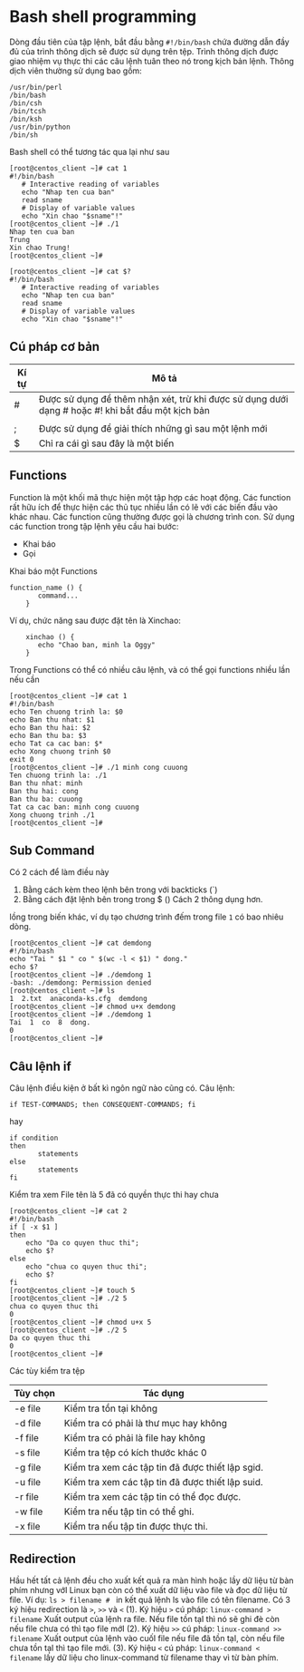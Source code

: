 # Bash shell programming
Dòng đầu tiên của tập lệnh, bắt đầu bằng `#!/bin/bash` chứa đường dẫn đầy đủ của trình thông dịch sẽ được sử dụng trên tệp. Trình thông dịch được giao nhiệm vụ thực thi các câu lệnh tuân theo nó trong kịch bản lệnh. Thông dịch viên thường sử dụng bao gồm:
```
/usr/bin/perl
/bin/bash
/bin/csh
/bin/tcsh
/bin/ksh
/usr/bin/python
/bin/sh
```
Bash shell có thể tương tác qua lại như sau
```
[root@centos_client ~]# cat 1
#!/bin/bash
   # Interactive reading of variables
   echo "Nhap ten cua ban"
   read sname
   # Display of variable values
   echo "Xin chao "$sname"!"
[root@centos_client ~]# ./1
Nhap ten cua ban
Trung
Xin chao Trung!
[root@centos_client ~]#
```

```
[root@centos_client ~]# cat $?
#!/bin/bash
   # Interactive reading of variables
   echo "Nhap ten cua ban"
   read sname
   # Display of variable values
   echo "Xin chao "$sname"!"
```

## Cú pháp cơ bản

|Kí tự|Mô tả|
|---|---|
|#|Được sử dụng để thêm nhận xét, trừ khi được sử dụng dưới dạng # hoặc #! khi bắt đầu một kịch bản|
|||Được sử dụng ở cuối dòng để biểu thị tiếp tục cho dòng tiếp theo|
|;|Được sử dụng để giải thích những gì sau một lệnh mới|
|$|Chỉ ra cái gì sau đây là một biến|

## Functions
Function là một khối mã thực hiện một tập hợp các hoạt động. Các function rất hữu ích để thực hiện các thủ tục nhiều lần có lẽ với các biến đầu vào khác nhau. Các function cũng thường được gọi là chương trình con. Sử dụng các function trong tập lệnh yêu cầu hai bước:
- Khai báo
- Gọi

Khai báo một Functions
```
function_name () {
       command...
    }
```

Ví dụ, chức năng sau được đặt tên là Xinchao:
```
    xinchao () {
       echo "Chao ban, minh la Oggy"
    }
```
Trong Functions có thể có nhiều câu lệnh, và có thể gọi functions nhiều lần nếu cần
```
[root@centos_client ~]# cat 1
#!/bin/bash
echo Ten chuong trinh la: $0
echo Ban thu nhat: $1
echo Ban thu hai: $2
echo Ban thu ba: $3
echo Tat ca cac ban: $*
echo Xong chuong trinh $0
exit 0
[root@centos_client ~]# ./1 minh cong cuuong
Ten chuong trinh la: ./1
Ban thu nhat: minh
Ban thu hai: cong
Ban thu ba: cuuong
Tat ca cac ban: minh cong cuuong
Xong chuong trinh ./1
[root@centos_client ~]#
```

## Sub Command
Có 2 cách để làm điều này
1. Bằng cách kèm theo lệnh bên trong với backticks (`)
2. Bằng cách đặt lệnh bên trong trong $ ()
Cách 2 thông dụng hơn.

lồng trong biến khác, ví dụ tạo chương trình đếm trong file `1` có bao nhiêu dòng.

```
[root@centos_client ~]# cat demdong
#!/bin/bash
echo "Tai " $1 " co " $(wc -l < $1) " dong."
echo $?
[root@centos_client ~]# ./demdong 1
-bash: ./demdong: Permission denied
[root@centos_client ~]# ls
1  2.txt  anaconda-ks.cfg  demdong
[root@centos_client ~]# chmod u+x demdong
[root@centos_client ~]# ./demdong 1
Tai  1  co  8  dong.
0
[root@centos_client ~]#
```

## Câu lệnh if
Câu lệnh điều kiện ở bất kì ngôn ngữ nào cũng có. Câu lệnh:

`if TEST-COMMANDS; then CONSEQUENT-COMMANDS; fi`

hay

```
if condition
then
       statements
else
       statements
fi
```

Kiểm tra xem File tên là 5 đã có quyền thực thi hay chưa
```
[root@centos_client ~]# cat 2
#!/bin/bash
if [ -x $1 ]
then
    echo "Da co quyen thuc thi";
    echo $?
else
    echo "chua co quyen thuc thi";
    echo $?
fi
[root@centos_client ~]# touch 5
[root@centos_client ~]# ./2 5
chua co quyen thuc thi
0
[root@centos_client ~]# chmod u+x 5
[root@centos_client ~]# ./2 5
Da co quyen thuc thi
0
[root@centos_client ~]#
```

Các tùy kiểm tra tệp

|Tùy chọn|Tác dụng|
|---|---|
|-e file|Kiểm tra tồn tại không|
|-d file|Kiểm tra có phải là thư mục hay không|
|-f file|Kiểm tra có phải là file hay không|
|-s file|Kiểm tra tệp có kích thước khác 0|
|-g file|Kiểm tra xem các tập tin đã được thiết lập sgid.|
|-u file|Kiểm tra xem các tập tin đã được thiết lập suid.|
|-r file|Kiểm tra xem các tập tin có thể đọc được.|
|-w file|Kiểm tra nếu tập tin có thể ghi.|
|-x file|Kiểm tra nếu tập tin được thực thi.|

## Redirection
Hầu hết tất cả lệnh đều cho xuất kết quả ra màn hình hoặc lầy dữ liệu từ bàn phím nhưng vớI Linux bạn còn có thể xuất dữ liệu vào file và đọc dữ liệu từ file. Ví dụ: `ls > filename # ` in kết quả lệnh ls vào file có tên filename. Có 3 ký hiệu redirection là `>`, `>>` và `<` (1). Ký hiệu `>` cú pháp: `linux-command > filename` Xuất output của lệnh ra file. Nếu file tồn tạI thì nó sẽ ghi đè còn nếu file chưa có thì tạo file mớI (2). Ký hiệu `>>` cú pháp: `linux-command >> filename` Xuất output của lệnh vào cuốI file nếu file đã tồn tạI, còn nếu file chưa tồn tạI thì tạo file mới. (3). Ký hiệu `<` cú pháp: `linux-command < filename` lấy dữ liệu cho linux-command từ filename thay vì từ bàn phím.
